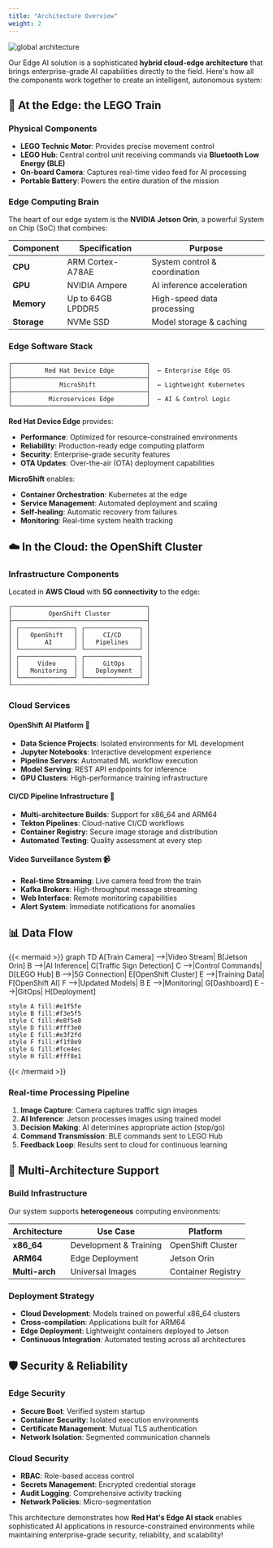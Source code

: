 ```yaml
---
title: "Architecture Overview"
weight: 2
---
```


![global architecture](/images/architecture-global.png)

Our Edge AI solution is a sophisticated **hybrid cloud-edge architecture** that brings enterprise-grade AI capabilities directly to the field. Here's how all the components work together to create an intelligent, autonomous system:

## 🚂 At the Edge: the LEGO Train

### Physical Components
- **LEGO Technic Motor**: Provides precise movement control
- **LEGO Hub**: Central control unit receiving commands via **Bluetooth Low Energy (BLE)**
- **On-board Camera**: Captures real-time video feed for AI processing
- **Portable Battery**: Powers the entire duration of the mission

### Edge Computing Brain
The heart of our edge system is the **NVIDIA Jetson Orin**, a powerful System on Chip (SoC) that combines:

| Component | Specification | Purpose |
|-----------|---------------|---------|
| **CPU** | ARM Cortex-A78AE | System control & coordination |
| **GPU** | NVIDIA Ampere | AI inference acceleration |
| **Memory** | Up to 64GB LPDDR5 | High-speed data processing |
| **Storage** | NVMe SSD | Model storage & caching |

### Edge Software Stack
```
┌─────────────────────────────────────┐
│         Red Hat Device Edge         │  ← Enterprise Edge OS
├─────────────────────────────────────┤
│             MicroShift              │  ← Lightweight Kubernetes
├─────────────────────────────────────┤
│          Microservices Edge         │  ← AI & Control Logic
└─────────────────────────────────────┘
```

**Red Hat Device Edge** provides:
- **Performance**: Optimized for resource-constrained environments
- **Reliability**: Production-ready edge computing platform
- **Security**: Enterprise-grade security features
- **OTA Updates**: Over-the-air (OTA) deployment capabilities

**MicroShift** enables:
- **Container Orchestration**: Kubernetes at the edge
- **Service Management**: Automated deployment and scaling
- **Self-healing**: Automatic recovery from failures
- **Monitoring**: Real-time system health tracking

## ☁️ In the Cloud: the OpenShift Cluster

### Infrastructure Components
Located in **AWS Cloud** with **5G connectivity** to the edge:

```
┌─────────────────────────────────────┐
│          OpenShift Cluster          │
├─────────────────────────────────────┤
│ ┌───────────────┐ ┌───────────────┐ │
│ │   OpenShift   │ │     CI/CD     │ │
│ │       AI      │ │   Pipelines   │ │
│ └───────────────┘ └───────────────┘ │
│ ┌───────────────┐ ┌───────────────┐ │
│ │     Video     │ │     GitOps    │ │
│ │   Monitoring  │ │   Deployment  │ │
│ └───────────────┘ └───────────────┘ │
└─────────────────────────────────────┘
```

### Cloud Services

#### OpenShift AI Platform 🤖
- **Data Science Projects**: Isolated environments for ML development
- **Jupyter Notebooks**: Interactive development experience
- **Pipeline Servers**: Automated ML workflow execution
- **Model Serving**: REST API endpoints for inference
- **GPU Clusters**: High-performance training infrastructure

#### CI/CD Pipeline Infrastructure 🔄
- **Multi-architecture Builds**: Support for x86_64 and ARM64
- **Tekton Pipelines**: Cloud-native CI/CD workflows
- **Container Registry**: Secure image storage and distribution
- **Automated Testing**: Quality assessment at every step

#### Video Surveillance System 📹
- **Real-time Streaming**: Live camera feed from the train
- **Kafka Brokers**: High-throughput message streaming
- **Web Interface**: Remote monitoring capabilities
- **Alert System**: Immediate notifications for anomalies

## 📊 Data Flow

{{< mermaid >}}
graph TD
    A[Train Camera] -->|Video Stream| B[Jetson Orin]
    B -->|AI Inference| C[Traffic Sign Detection]
    C -->|Control Commands| D[LEGO Hub]
    B -->|5G Connection| E[OpenShift Cluster]
    E -->|Training Data| F[OpenShift AI]
    F -->|Updated Models| B
    E -->|Monitoring| G[Dashboard]
    E -->|GitOps| H[Deployment]
    
    style A fill:#e1f5fe
    style B fill:#f3e5f5
    style C fill:#e8f5e8
    style D fill:#fff3e0
    style E fill:#e3f2fd
    style F fill:#f1f8e9
    style G fill:#fce4ec
    style H fill:#fff8e1
{{< /mermaid >}}

### Real-time Processing Pipeline
1. **Image Capture**: Camera captures traffic sign images
2. **AI Inference**: Jetson processes images using trained model
3. **Decision Making**: AI determines appropriate action (stop/go)
4. **Command Transmission**: BLE commands sent to LEGO Hub
5. **Feedback Loop**: Results sent to cloud for continuous learning

## 🏢 Multi-Architecture Support

### Build Infrastructure
Our system supports **heterogeneous** computing environments:

| Architecture | Use Case | Platform |
|-------------|----------|----------|
| **x86_64** | Development & Training | OpenShift Cluster |
| **ARM64** | Edge Deployment | Jetson Orin |
| **Multi-arch** | Universal Images | Container Registry |

### Deployment Strategy
- **Cloud Development**: Models trained on powerful x86_64 clusters
- **Cross-compilation**: Applications built for ARM64
- **Edge Deployment**: Lightweight containers deployed to Jetson
- **Continuous Integration**: Automated testing across all architectures

## 🛡️ Security & Reliability

### Edge Security
- **Secure Boot**: Verified system startup
- **Container Security**: Isolated execution environments
- **Certificate Management**: Mutual TLS authentication
- **Network Isolation**: Segmented communication channels

### Cloud Security
- **RBAC**: Role-based access control
- **Secrets Management**: Encrypted credential storage
- **Audit Logging**: Comprehensive activity tracking
- **Network Policies**: Micro-segmentation

This architecture demonstrates how **Red Hat's Edge AI stack** enables sophisticated AI applications in resource-constrained environments while maintaining enterprise-grade security, reliability, and scalability!
